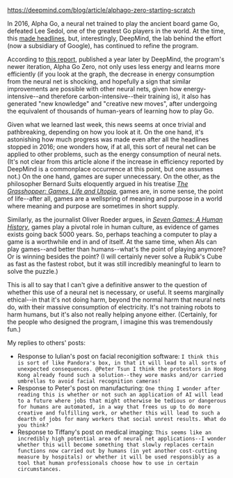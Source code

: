 https://deepmind.com/blog/article/alphago-zero-starting-scratch

In 2016, Alpha Go, a neural net trained to play the ancient board game Go, defeated Lee Sedol, one of the greatest Go players in the world. At the time, this [made headlines](https://www.nytimes.com/2016/03/10/world/asia/google-alphago-lee-se-dol.html), but, interestingly, DeepMind, the lab behind the effort (now a subsidiary of Google), has continued to refine the program.

According to [this report](https://deepmind.com/blog/article/alphago-zero-starting-scratch), published a year later by DeepMind, the program's newer iteration, Alpha Go Zero, not only uses less energy and learns more efficiently (if you look at the graph, the decrease in energy consumption from the neural net is shocking, and hopefully a sign that similar improvements are possible with other neural nets, given how energy-intensive--and therefore carbon-intensive--their training is), it also has generated "new knowledge" and "creative new moves", after undergoing the equivalent of thousands of human-years of learning how to play Go.

Given what we learned last week, this news seems at once trivial and pathbreaking, depending on how you look at it. On the one hand, it's astonishing how much progress was made even after all the headlines stopped in 2016; one wonders how, if at all, this sort of neural net can be applied to other problems, such as the energy consumption of neural nets. (It's not clear from this article alone if the increase in efficiency reported by DeepMind is a commonplace occurrence at this point, but one assumes not.)
On the one hand, games are super unnecessary. On the other, as the philosopher Bernard Suits eloquently argued in his treatise *[The Grasshopper: Games, Life and Utopia](https://broadviewpress.com/product/the-grasshopper-third-edition/#tab-description)*, games are, in some sense, the point of life--after all, games are a wellspring of meaning and purpose in a world where meaning and purpose are sometimes in short supply.

Similarly, as the journalist Oliver Roeder argues, in *[Seven Games: A Human History](https://www.nytimes.com/2022/01/25/books/review/seven-games-oliver-roeder.html)*, games play a pivotal role in human culture, as evidence of games exists going back 5000 years. So, perhaps teaching a computer to play a game is a worthwhile end in and of itself. At the same time, when AIs can play games--and better than humans--what's the point of playing anymore? Or is winning besides the point? (I will certainly never solve a Rubik's Cube as fast as the fastest robot, but it was still incredibly meaningful to learn to solve the puzzle.)

This is all to say that I can't give a definitive answer to the question of whether this use of a neural net is necessary, or useful. It seems marginally ethical--in that it's not doing harm, beyond the normal harm that neural nets do, with their massive consumption of electricity. It's not training robots to harm humans, but it's also not really helping anyone either. (Certainly, for the people who designed the program, I imagine this was tremendously fun.)

My replies to others' posts:

+ Response to Iulian's post on facial reconigition software:
`` I think this is sort of like Pandora's box, in that it will lead to all sorts of unexpected consequences. @Peter Tsun I think the protestors in Hong Kong already found such a solution--they wore masks and/or carried umbrellas to avoid facial recognition cameras! ``
+ Response to Peter's post on manufacturing:
`` One thing I wonder after reading this is whether or not such an application of AI will lead to a future where jobs that might otherwise be tedious or dangerous for humans are automated, in a way that frees us up to do more creative and fulfilling work, or whether this will lead to such a dearth of jobs for many workers that social unrest results. What do you think? ``
+ Response to Tiffany's post on medical imaging:
`` This seems like an incredibly high potential area of neural net applications--I wonder whether this will become something that slowly replaces certain functions now carried out by humans (in yet another cost-cutting measure by hospitals) or whether it will be used responsibly as a tool that human professionals choose how to use in certain circumstances. ``
